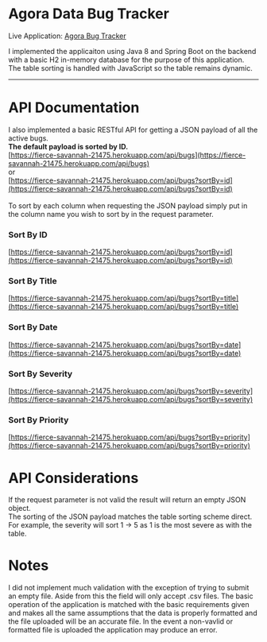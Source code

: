 # Agora Data Bug Tracker

Live Application: [Agora Bug Tracker](https://fierce-savannah-21475.herokuapp.com/)

I implemented the applicaiton using Java 8 and Spring Boot on the backend with a basic H2 in-memory database for the purpose of this application.
The table sorting is handled with JavaScript so the table remains dynamic.
<hr/>

# API Documentation
I also implemented a basic RESTful API for getting a JSON payload of all the active bugs.<br/>
**The default payload is sorted by ID.**<br/>
[https://fierce-savannah-21475.herokuapp.com/api/bugs](https://fierce-savannah-21475.herokuapp.com/api/bugs)<br/>
or<br/>
[https://fierce-savannah-21475.herokuapp.com/api/bugs?sortBy=id](https://fierce-savannah-21475.herokuapp.com/api/bugs?sortBy=id)
<br/><br/>
To sort by each column when requesting the JSON payload simply put in the column name you wish to sort by in the request parameter.
<br/>
### Sort By ID

[https://fierce-savannah-21475.herokuapp.com/api/bugs?sortBy=id](https://fierce-savannah-21475.herokuapp.com/api/bugs?sortBy=id)
<br/>
### Sort By Title

[https://fierce-savannah-21475.herokuapp.com/api/bugs?sortBy=title](https://fierce-savannah-21475.herokuapp.com/api/bugs?sortBy=title)
<br/>
### Sort By Date

[https://fierce-savannah-21475.herokuapp.com/api/bugs?sortBy=date](https://fierce-savannah-21475.herokuapp.com/api/bugs?sortBy=date)
<br/>
### Sort By Severity

[https://fierce-savannah-21475.herokuapp.com/api/bugs?sortBy=severity](https://fierce-savannah-21475.herokuapp.com/api/bugs?sortBy=severity)
<br/>
### Sort By Priority

[https://fierce-savannah-21475.herokuapp.com/api/bugs?sortBy=priority](https://fierce-savannah-21475.herokuapp.com/api/bugs?sortBy=priority)

# API Considerations

If the request parameter is not valid the result will return an empty JSON object. <br/>
The sorting of the JSON payload matches the table sorting scheme direct. For example, the severity will sort 1 -> 5 as 1 is the most severe as with the table.

# Notes

I did not implement much validation with the exception of trying to submit an empty file. Aside from this the field will only accept .csv files. The basic operation of the application is matched with the basic requirements given and makes all the same assumptions that the data is properly formatted and the file uploaded will be an accurate file. In the event a non-vavlid or formatted file is uploaded the application may produce an error.
